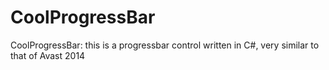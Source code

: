 CoolProgressBar
===============

CoolProgressBar: this is a progressbar control written in C#, very similar to that of Avast 2014
